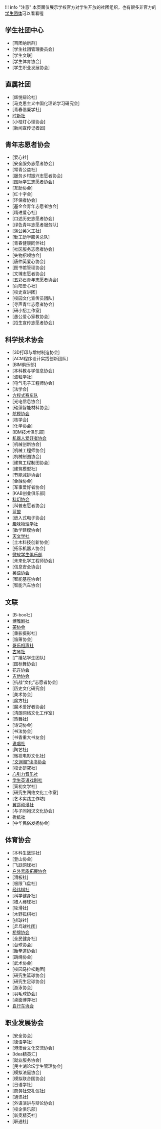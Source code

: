 !!! info "注意"
    本页面仅展示学校官方对学生开放的社团组织，也有很多非官方的[学生团体](../生活/学生团体.md)可以看看喔

## 学生社团中心
- [百团纳新群]
- [学生社团管理委员会]
- [学生文联]
- [学生体育协会]
- [学生职业发展协会]

## 直属社团
- [辉悦辩论社]
- [马克思主义中国化理论学习研究会]
- [青春倡廉学社]
- [时新社](详细信息/时新社.md)
- [小桔灯心理协会]
- [新闻宣传记者团]

## 青年志愿者协会
- [爱心社]
- [安全服务志愿者协会]
- [常青公益社]
- [服务乡村振兴志愿者协会]
- [国际学生志愿者协会]
- [互助协会]
- [红十字会]
- [环保者协会]
- [基金会青年志愿者协会]
- [精进爱心社]
- [口述历史志愿者协会]
- [绿色青年志愿者服务队]
- [蒲公英义工社]
- [勤工助学服务总队]
- [青春健康同伴社]
- [社区服务志愿者协会]
- [失物招领协会]
- [唐仲英爱心协会]
- [图书馆管理协会]
- [文博志愿者协会]
- [五彩石青年志愿者协会]
- [向阳爱心社]
- [校史宣讲团]
- [校园文化宣传员团队]
- [寻声青年志愿者协会]
- [研小招工作室]
- [愚公爱心家教协会]
- [招生宣传志愿者协会]

## 科学技术协会
- [3D打印与增材制造协会]
- [ACM程序设计实践创新团队]
- [BIM俱乐部]
- [本科教与学信息协会]
- [波粒学社]
- [电气电子工程师协会]
- [法学会]
- [方程式赛车队](详细信息/方程式赛车队.md)
- [光电信息协会]
- [硅藻智能材料协会]
- [航模协会](详细信息/航模协会.md)
- [核学会]
- [化学协会]
- [IBM技术俱乐部]
- [机器人爱好者协会](详细信息/机器人爱好者协会.md)
- [机械创新协会]
- [机械工程师协会]
- [机械制图协会]
- [建筑工程制图协会]
- [建筑模型社]
- [节能减排协会]
- [金融协会]
- [军事爱好者协会]
- [KAB创业俱乐部]
- [科幻协会](详细信息/科幻协会.md)
- [科普志愿者协会]
- [蓝盟](详细信息/蓝盟.md)
- [嵌入式电子协会]
- [趣味物理学社](详细信息/趣味物理学社.md)
- [数学建模协会]
- [天文学社](详细信息/天文学社.md)
- [土木科技创新协会]
- [拓乐机器人协会]
- [微软学生俱乐部](详细信息/微软学生俱乐部.md)
- [未来化学工程师协会]
- [信息安全协会]
- [英语协会](详细信息/英语协会.md)
- [智能基座协会]
- [智能汽车协会]

## 文联
- [B-box社]
- [博雅剧社](详细信息/博雅剧社.md)
- [茶协会](详细信息/茶协会.md)
- [重影摄影社]
- [笛箫协会]
- [哥乐相声社](详细信息/哥乐相声社.md)
- [古琴社](详细信息/古琴社.md)
- [广播站学生团队]
- [国标舞协会]
- [花卉协会](详细信息/花卉协会.md)
- [吉他协会](详细信息/吉他协会.md)
- [抗战“文化”志愿者协会]
- [历史文化研究会]
- [美术协会]
- [魔方社]
- [魔术爱好者协会]
- [清朗网络文化工作室]
- [热舞社]
- [诗词协会]
- [书法协会]
- [书香重大书友会]
- [说唱社](详细信息/说唱社.md)
- [陶艺社]
- [微视电影文化社]
- [“文渊阁”读书协会](详细信息/“文渊阁”读书协会.md)
- [校史研究社]
- [心引力音乐社](详细信息/心引力音乐社.md)
- [学生英语戏剧社](详细信息/学生英语戏剧社.md)
- [寅初文学社]
- [研究生网络文化工作室]
- [艺术实践工作坊]
- [翼遥动漫社](详细信息/翼遥动漫社.md)
- [与子同袍汉文化协会]
- [折纸社](详细信息/折纸社.md)
- [中华民俗发扬协会]

## 体育协会
- [本科生篮球社]
- [登山协会]
- [飞跃网球社]
- [户外素质拓展协会](详细信息/户外素质拓展协会.md)
- [滑板社]
- [极限飞盘社]
- [经纬棋社](详细信息/经纬棋社.md)
- [科学健身社]
- [猎人棒球社]
- [轮滑社]
- [木野狐棋社]
- [排球社]
- [乒乓球社团]
- [桥牌协会](详细信息/桥牌协会.md)
- [全民健身社]
- [台球协会]
- [跆拳道协会]
- [跳绳协会]
- [武术协会]
- [校园马拉松跑团]
- [研究生篮球协会]
- [研究生足球协会]
- [游泳协会]
- [羽毛球协会]
- [桌面博弈社]
- [自行车协会](详细信息/自行车协会.md)

## 职业发展协会
- [安全协会]
- [德语学社]
- [港澳台文化交流协会]
- [Idea精英汇]
- [就业服务协会]
- [民主湖论坛学生管理协会]
- [模拟法庭协会]
- [模拟联合国协会]
- [日语学社]
- [商务社交礼仪社]
- [通讯社]
- [外语演讲与辩论协会]
- [校企俱乐部]
- [新奥精英社]
- [职通社]